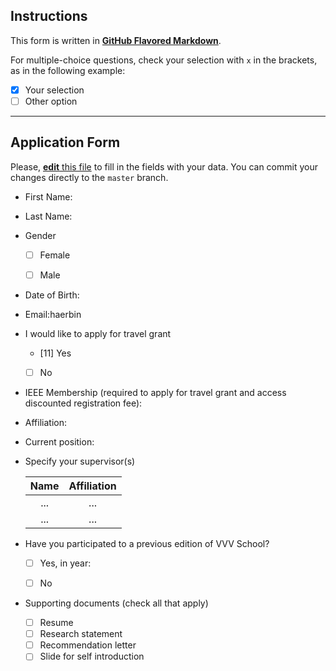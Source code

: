 ## Instructions

This form is written in [**GitHub Flavored Markdown**](https://guides.github.com/features/mastering-markdown).

For multiple-choice questions, check your selection with `x` in the brackets, as in the following example:

- [x] Your selection
- [ ] Other option

---
## Application Form
Please, [**edit** this file](https://help.github.com/articles/editing-files-in-your-repository) to fill in the fields with your data. You can commit your changes directly to the `master` branch.

- First Name:


- Last Name:


- Gender
  - [ ] Female
  - [ ] Male


- Date of Birth:


- Email:haerbin


- I would like to apply for travel grant
  - [11] Yes
  - [ ] No


- IEEE Membership (required to apply for travel grant and access discounted registration fee):


- Affiliation:


- Current position:


- Specify your supervisor(s)

  | Name | Affiliation |
  | :---: | :---: |
  | ... | ... |
  | ... | ... |


- Have you participated to a previous edition of VVV School?
  - [ ] Yes, in year:
  - [ ] No
  
  
- Supporting documents (check all that apply)
  - [ ] Resume
  - [ ] Research statement
  - [ ] Recommendation letter
  - [ ] Slide for self introduction
